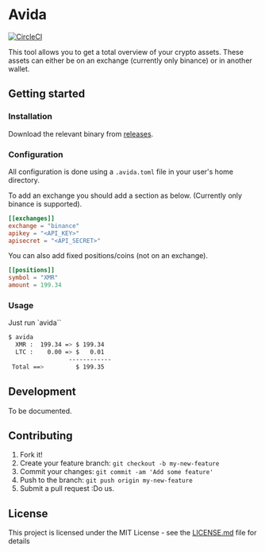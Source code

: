 # Avida

[![CircleCI](https://circleci.com/gh/jkielbaey/avida.svg?style=svg)](https://circleci.com/gh/jkielbaey/avida)

This tool allows you to get a total overview of your crypto assets. These
assets can either be on an exchange (currently only binance) or in another
wallet.

## Getting started

### Installation

Download the relevant binary from [releases](https://github.com/jkielbaey/avida/releases).

### Configuration

All configuration is done using a ```.avida.toml``` file in your user's home directory.

To add an exchange you should add a section as below. (Currently only binance is supported).

```toml
[[exchanges]]
exchange = "binance"
apikey = "<API_KEY>"
apisecret = "<API_SECRET>"
```

You can also add fixed positions/coins (not on an exchange).

```toml
[[positions]]
symbol = "XMR"
amount = 199.34
```

### Usage

Just run `avida``

```sh
$ avida
  XMR :  199.34 => $ 199.34
  LTC :    0.00 => $   0.01
                 ------------
 Total ==>         $ 199.35
```

## Development

To be documented.

## Contributing

1. Fork it!
1. Create your feature branch: `git checkout -b my-new-feature`
1. Commit your changes: `git commit -am 'Add some feature'`
1. Push to the branch: `git push origin my-new-feature`
1. Submit a pull request :Do us.

## License

This project is licensed under the MIT License - see the [LICENSE.md](LICENSE.md) file for details
